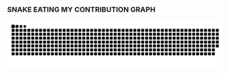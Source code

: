 ### SNAKE EATING MY CONTRIBUTION GRAPH

![snake_gif](https://github.com/Gar1695/Gar1695/blob/output/snake.svg)
###
